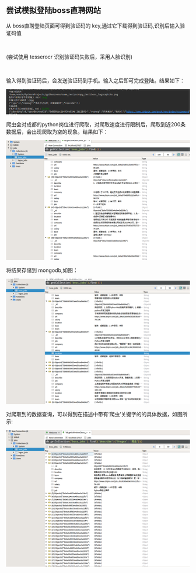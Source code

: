 <h2>尝试模拟登陆boss直聘网站</h2>
<p>从 boss直聘登陆页面可得到验证码的 key,通过它下载得到验证码,识别后输入验证码值</p></br>
<p>(尝试使用 tesserocr 识别验证码失败后，采用人脸识别)</p><br>
<p>输入得到验证码后，会发送验证码到手机。输入之后即可完成登陆。结果如下：</P>
<img src='result/result1.png'>
<p>爬虫会对成都的python岗位进行爬取，对爬取速度进行限制后，爬取到近200条数据后，会出现爬取为空的现象。结果如下：</p>
<img src='result/result2.png'>
<p>将结果存储到 mongodb,如图：</P>
<img src='result/result3.png'>
<p>对爬取到的数据查询，可以得到在描述中带有‘爬虫’关键字的的具体数据，如图所示:</p>
<img src="result/result4.png">